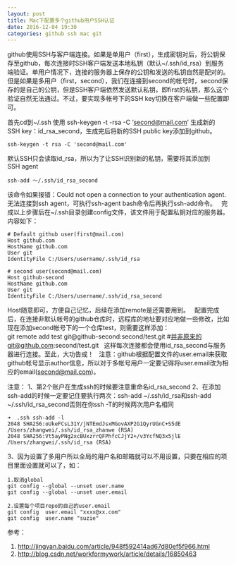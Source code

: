 ```yaml
---
layout: post
title: Mac下配置多个github用户SSH认证
date: 2016-12-04 19:30
categories: github ssh mac git
---
```


github使用SSH与客户端连接。如果是单用户（first），生成密钥对后，将公钥保存至github，每次连接时SSH客户端发送本地私钥（默认~/.ssh/id_rsa）到服务端验证。单用户情况下，连接的服务器上保存的公钥和发送的私钥自然是配对的。但是如果是多用户（first，second），我们在连接到second的帐号时，second保存的是自己的公钥，但是SSH客户端依然发送默认私钥，即first的私钥，那么这个验证自然无法通过。不过，要实现多帐号下的SSH key切换在客户端做一些配置即可。  

首先cd到~/.ssh 使用 ssh-keygen -t -rsa -C ‘second@mail.com’ 生成新的SSH key：id_rsa_second，生成完后将新的SSH public key添加到github。  

```
ssh-keygen -t rsa -C 'second@mail.com'
```

默认SSH只会读取id_rsa，所以为了让SSH识别新的私钥，需要将其添加到SSH agent  

```
ssh-add ～/.ssh/id_rsa_second
```

该命令如果报错：Could not open a connection to your authentication agent.无法连接到ssh agent，可执行ssh-agent bash命令后再执行ssh-add命令。  
完成以上步骤后在~/.ssh目录创建config文件，该文件用于配置私钥对应的服务器。内容如下： 

``` 
# Default github user(first@mail.com)  
Host github.com
HostName github.com
User git
IdentityFile C:/Users/username/.ssh/id_rsa
 
# second user(second@mail.com)
Host github-second
HostName github.com
User git
IdentityFile C:/Users/username/.ssh/id_rsa_second
```

Host随意即可，方便自己记忆，后续在添加remote是还需要用到。  
配置完成后，在连接非默认帐号的github仓库时，远程库的地址要对应地做一些修改，比如现在添加second帐号下的一个仓库test，则需要这样添加：  
git remote add test git@github-second:second/test.git #并非原来的git@github.com:second/test.git  
这样每次连接都会使用id_rsa_second与服务器进行连接。至此，大功告成！  
注意：github根据配置文件的user.email来获取github帐号显示author信息，所以对于多帐号用户一定要记得将user.email改为相应的email(second@mail.com)。  

注意：
1、第2个账户在生成ssh的时候要注意重命名id_rsa_second
2、在添加ssh-add的时候一定要记住要执行两次：ssh-add ~/.ssh/id_rsa和ssh-add ~/.ssh/id_rsa_second否则在你ssh -T的时候两次用户名相同

```
➜  .ssh ssh-add -l           
2048 SHA256:oUkeFCsL31Y/jNTEmdJsxMGovAXP2G1QyrUGnC+S5dE /Users/zhangwei/.ssh/id_rsa_zhanwe (RSA)
2048 SHA256:Vt5ayPNg2xcBUxzrrQFPhfcCJjY2+/v3YcfNQ3x5jlE /Users/zhangwei/.ssh/id_rsa (RSA)
```

3、因为设置了多用户所以全局的用户名和邮箱就可以不用设置，只要在相应的项目里面设置就可以了，如：

```
1.取消global
git config --global --unset user.name
git config --global --unset user.email

2.设置每个项目repo的自己的user.email
git config  user.email "xxxx@xx.com"
git config  user.name "suzie"
```

参考：
1. <http://jingyan.baidu.com/article/948f592414ad67d80ef5f966.html>
2. <http://blog.csdn.net/workformywork/article/details/16850463>
